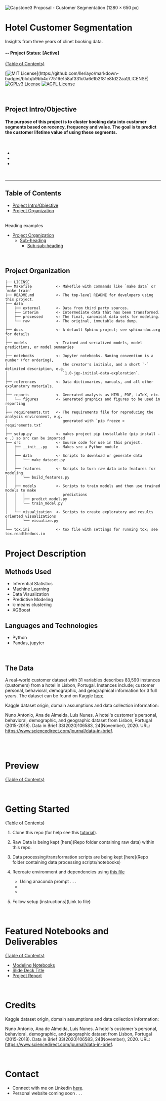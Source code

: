 ![Capstone3 Proposal - Customer Segmentation (1280 × 650 px)](https://user-images.githubusercontent.com/56135653/182302000-d1f0f30e-cda8-4654-a6c5-5fc14d6141db.png)

# Hotel Customer Segmentation
Insights from three years of clinet booking data.  
  
#### -- Project Status: [Active]  

[(Table of Contents)](#table-of-contents)

[![MIT License](https://img.shields.io/apm/l/atomic-design-ui.svg?)](https://github.com/Ileriayo/markdown-badges/blob/b9bb4c77516e158af331c0a6e1b2f81e8fd22aa1/LICENSE)
[![GPLv3 License](https://img.shields.io/badge/License-GPL%20v3-yellow.svg)](https://opensource.org/licenses/)
[![AGPL License](https://img.shields.io/badge/license-AGPL-blue.svg)](http://www.gnu.org/licenses/agpl-3.0)

<br>

## Project Intro/Objective
#### The purpose of this project is to cluster booking data into customer segments based on recency, frequency and value. The goal is to predict the customer lifetime value of using these segments.  

<br>

*
*
*

<br>

--------
Table of Contents
------------
- [Project Intro/Objective](#project-introobjective)
- [Project Organization](#project-organization)

<br>
Heading examples

- [Project Organization](#project-organization)
  * [Sub-heading](#sub-heading)
    + [Sub-sub-heading](#sub-sub-heading)



<br>


Project Organization
------------

    ├── LICENSE
    ├── Makefile           <- Makefile with commands like `make data` or `make train`
    ├── README.md          <- The top-level README for developers using this project.
    ├── data
    │   ├── external       <- Data from third party sources.
    │   ├── interim        <- Intermediate data that has been transformed.
    │   ├── processed      <- The final, canonical data sets for modeling.
    │   └── raw            <- The original, immutable data dump.
    │
    ├── docs               <- A default Sphinx project; see sphinx-doc.org for details
    │
    ├── models             <- Trained and serialized models, model predictions, or model summaries
    │
    ├── notebooks          <- Jupyter notebooks. Naming convention is a number (for ordering),
    │                         the creator's initials, and a short `-` delimited description, e.g.
    │                         `1.0-jqp-initial-data-exploration`.
    │
    ├── references         <- Data dictionaries, manuals, and all other explanatory materials.
    │
    ├── reports            <- Generated analysis as HTML, PDF, LaTeX, etc.
    │   └── figures        <- Generated graphics and figures to be used in reporting
    │
    ├── requirements.txt   <- The requirements file for reproducing the analysis environment, e.g.
    │                         generated with `pip freeze > requirements.txt`
    │
    ├── setup.py           <- makes project pip installable (pip install -e .) so src can be imported
    ├── src                <- Source code for use in this project.
    │   ├── __init__.py    <- Makes src a Python module
    │   │
    │   ├── data           <- Scripts to download or generate data
    │   │   └── make_dataset.py
    │   │
    │   ├── features       <- Scripts to turn raw data into features for modeling
    │   │   └── build_features.py
    │   │
    │   ├── models         <- Scripts to train models and then use trained models to make
    │   │   │                 predictions
    │   │   ├── predict_model.py
    │   │   └── train_model.py
    │   │
    │   └── visualization  <- Scripts to create exploratory and results oriented visualizations
    │       └── visualize.py
    │
    └── tox.ini            <- tox file with settings for running tox; see tox.readthedocs.io

# Project Description
## Methods Used
* Inferential Statistics
* Machine Learning
* Data Visualization
* Predictive Modeling
* k-means clustering
* XGBoost 


## Languages and Technologies
* Python
* Pandas, jupyter

<br>

## The Data
A real-world customer dataset with 31 variables describes
83,590 instances (customers) from a hotel in Lisbon, Portugal.
Instances include; customer personal, behavioral,
demographic, and geographical information for 3 full years.
The dataset can be found on Kaggle [here](link)

Kaggle dataset origin, domain assumptions and data collection information: 

Nuno Antonio, Ana de Almeida, Luis Nunes. A hotel's customer's personal, behavioral, demographic, and geographic dataset from Lisbon, Portugal (2015-2018). Data in Brief 33(2020)106583, 24(November), 2020. URL: https://www.sciencedirect.com/journal/data-in-brief.



<br>
<br>

# Preview
[(Table of Contents)](#table-of-contents)

<br>

# Getting Started
[(Table of Contents)](#table-of-contents)

1. Clone this repo (for help see this [tutorial](https://help.github.com/articles/cloning-a-repository/)).
2. Raw Data is being kept [here](Repo folder containing raw data) within this repo.

    
3. Data processing/transformation scripts are being kept [here](Repo folder containing data processing scripts/notebooks)
4. Recreate environment and dependencies using [this file](link)
    * Using anaconda prompt  . . .
    * 
    * 


5. Follow setup [instructions](Link to file)


<br>

# Featured Notebooks and Deliverables
[(Table of Contents)](#table-of-contents)

* [Modeling Notebooks](link)
* [Slide Deck Title](link)
* [Project Report](link)

<br>

# Credits
Kaggle dataset origin, domain assumptions and data collection information: 

Nuno Antonio, Ana de Almeida, Luis Nunes. A hotel's customer's personal, behavioral, demographic, and geographic dataset from Lisbon, Portugal (2015-2018). Data in Brief 33(2020)106583, 24(November), 2020. URL: https://www.sciencedirect.com/journal/data-in-brief.

<br>

# Contact
* Connect with me on Linkedin [here](http://www.linkedin.com/in/lnrobertson).  
* Personal website coming soon . . .













